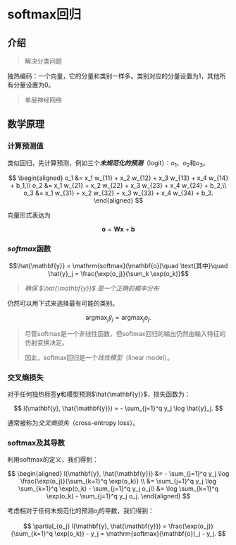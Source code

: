 # softmax回归

## 介绍

> 解决分类问题

独热编码：一个向量，它的分量和类别一样多。类别对应的分量设置为1，其他所有分量设置为0。

> 单层神经网络

## 数学原理

### 计算预测值

类似回归，先计算预测，例如三个***未规范化的预测***（logit）：$o_1$、$o_2$和$o_3$。

$$
\begin{aligned}
o_1 &= x_1 w_{11} + x_2 w_{12} + x_3 w_{13} + x_4 w_{14} + b_1,\\
o_2 &= x_1 w_{21} + x_2 w_{22} + x_3 w_{23} + x_4 w_{24} + b_2,\\
o_3 &= x_1 w_{31} + x_2 w_{32} + x_3 w_{33} + x_4 w_{34} + b_3.
\end{aligned}
$$

向量形式表达为

$$\mathbf{o} = \mathbf{W} \mathbf{x} + \mathbf{b}$$

### *softmax*函数

$$\hat{\mathbf{y}} = \mathrm{softmax}(\mathbf{o})\quad \text{其中}\quad \hat{y}_j = \frac{\exp(o_j)}{\sum_k \exp(o_k)}$$

> *确保 $\hat{\mathbf{y}}$ 是一个正确的概率分布*

仍然可以用下式来选择最有可能的类别。

$$
\operatorname*{argmax}_j \hat y_j = \operatorname*{argmax}_j o_j.
$$

> 尽管softmax是一个非线性函数，但softmax回归的输出仍然由输入特征的仿射变换决定。
>
> 因此，softmax回归是一个*线性模型*（linear model）。

### 交叉熵损失

对于任何独热标签$\mathbf{y}$和模型预测$\hat{\mathbf{y}}$，损失函数为：

$$ l(\mathbf{y}, \hat{\mathbf{y}}) = - \sum_{j=1}^q y_j \log \hat{y}_j. $$

通常被称为*交叉熵损失*（cross-entropy loss）。

### softmax及其导数

利用softmax的定义，我们得到：

$$
\begin{aligned}
l(\mathbf{y}, \hat{\mathbf{y}}) &=  - \sum_{j=1}^q y_j \log \frac{\exp(o_j)}{\sum_{k=1}^q \exp(o_k)} \\
&= \sum_{j=1}^q y_j \log \sum_{k=1}^q \exp(o_k) - \sum_{j=1}^q y_j o_j\\
&= \log \sum_{k=1}^q \exp(o_k) - \sum_{j=1}^q y_j o_j.
\end{aligned}
$$

考虑相对于任何未规范化的预测$o_j$的导数，我们得到：

$$
\partial_{o_j} l(\mathbf{y}, \hat{\mathbf{y}}) = \frac{\exp(o_j)}{\sum_{k=1}^q \exp(o_k)} - y_j = \mathrm{softmax}(\mathbf{o})_j - y_j.
$$
